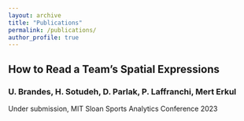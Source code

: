 ```yaml
---
layout: archive
title: "Publications"
permalink: /publications/
author_profile: true
---
```


## How to Read a Team’s Spatial Expressions
### U. Brandes, H. Sotudeh, D. Parlak, P. Laffranchi, Mert Erkul
Under submission, MIT Sloan Sports Analytics Conference 2023